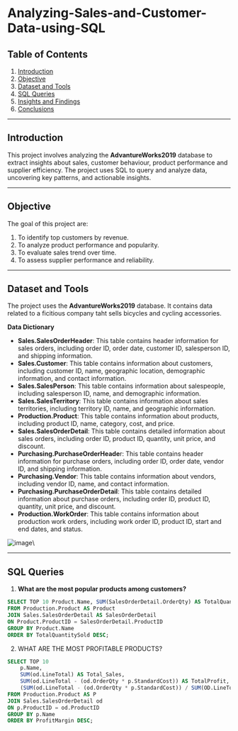 # Analyzing-Sales-and-Customer-Data-using-SQL

## Table of Contents
1. [Introduction](#introduction)
2. [Objective](#objective)
3. [Dataset and Tools](#dataset-and-tools)
4. [SQL Queries](#SQL-Queries)
5. [Insights and Findings](#insights-and-findings)
6. [Conclusions](#conclusions)

---

## Introduction

This project involves analyzing the **AdvantureWorks2019** database to extract insights about sales, customer behaviour, product performance and supplier efficiency. The project uses SQL to query and analyze data, uncovering key patterns, and actionable insights.

--- 

## Objective

The goal of this project are:
1. To identify top customers by revenue.
2. To analyze product performance and popularity.
3. To evaluate sales trend over time.
4. To assess supplier performance and reliability.

---

## Dataset and Tools

The project uses the **AdvantureWorks2019** database.  It contains data related to a ficitious company taht sells bicycles and cycling accessories.

**Data Dictionary**
- **Sales.SalesOrderHeader**: This table contains header information for sales orders, including order ID, order date, customer ID, salesperson ID, and shipping information.
- **Sales.Customer**: This table contains information about customers, including customer ID, name, geographic location, demographic information, and contact information.
- **Sales.SalesPerson**: This table contains information about salespeople, including salesperson ID, name, and demographic information.
- **Sales.SalesTerritory**: This table contains information about sales territories, including territory ID, name, and geographic information.
- **Production.Product**: This table contains information about products, including product ID, name, category, cost, and price.
- **Sales.SalesOrderDetail**: This table contains detailed information about sales orders, including order ID, product ID, quantity, unit price, and discount.
- **Purchasing.PurchaseOrderHeade**r: This table contains header information for purchase orders, including order ID, order date, vendor ID, and shipping information.
- **Purchasing.Vendor**: This table contains information about vendors, including vendor ID, name, and contact information.
- **Purchasing.PurchaseOrderDetail**: This table contains detailed information about purchase orders, including order ID, product ID, quantity, unit price, and discount.
- **Production.WorkOrder**: This table contains information about production work orders, including work order ID, product ID, start and end dates, and status.

![image](https://github.com/user-attachments/assets/c31029cd-67ab-4e34-8880-3b5747618883)\

---

## SQL Queries

1. **What are the most popular products among customers?**

```sql
SELECT TOP 10 Product.Name, SUM(SalesOrderDetail.OrderQty) AS TotalQuantitySold
FROM Production.Product AS Product
JOIN Sales.SalesOrderDetail AS SalesOrderDetail 
ON Product.ProductID = SalesOrderDetail.ProductID
GROUP BY Product.Name
ORDER BY TotalQuantitySold DESC;
```

2. WHAT ARE THE MOST PROFITABLE PRODUCTS?

```sql
SELECT TOP 10
    p.Name, 
    SUM(od.LineTotal) AS Total_Sales,
    SUM(od.LineTotal - (od.OrderQty * p.StandardCost)) AS TotalProfit,
    (SUM(od.LineTotal - (od.OrderQty * p.StandardCost)) / SUM(OD.LineTotal)) * 100 AS ProfitMargin
FROM Production.Product AS P
JOIN Sales.SalesOrderDetail od 
ON p.ProductID = od.ProductID
GROUP BY p.Name
ORDER BY ProfitMargin DESC;

